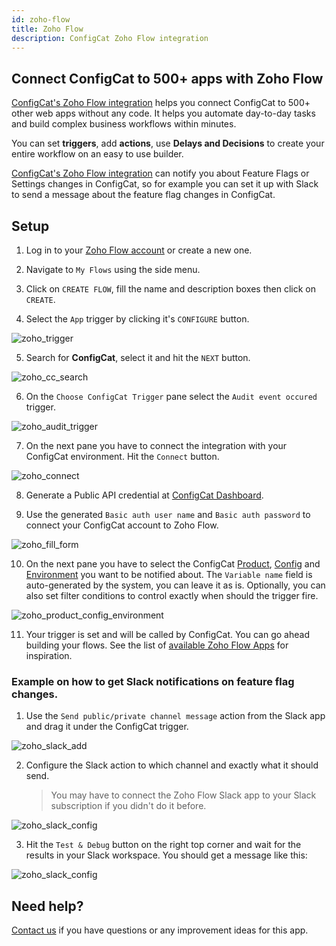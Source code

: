 ```yaml
---
id: zoho-flow
title: Zoho Flow
description: ConfigCat Zoho Flow integration
---
```

## Connect ConfigCat to 500+ apps with Zoho Flow

<a href="https://www.zoho.com/flow/apps/configcat/integrations" target="_blank">ConfigCat's Zoho Flow integration</a> helps you connect ConfigCat to 500+ other web apps without any code. It helps you automate day-to-day tasks and build complex business workflows within minutes.

You can set **triggers**, add **actions**, use **Delays and Decisions** to create your entire workflow on an easy to use builder.

<a href="https://www.zoho.com/flow/apps/configcat/integrations" target="_blank">ConfigCat's Zoho Flow integration</a> can notify you about Feature Flags or Settings changes in ConfigCat, so for example you can set it up with Slack to send a message about the feature flag changes in ConfigCat.


## Setup

1. Log in to your <a href="https://www.zoho.com/flow/" target="_blank">Zoho Flow account</a> or create a new one.

2. Navigate to `My Flows` using the side menu.

3. Click on `CREATE FLOW`, fill the name and description boxes then click on `CREATE`.

4. Select the `App` trigger by clicking it's `CONFIGURE` button.

![zoho_trigger](/assets/zoho/select_trigger.png)

5. Search for **ConfigCat**, select it and hit the `NEXT` button.

![zoho_cc_search](/assets/zoho/cc_trigger.png)

6. On the `Choose ConfigCat Trigger` pane select the `Audit event occured` trigger.

![zoho_audit_trigger](/assets/zoho/audit_select.png)

7. On the next pane you have to connect the integration with your ConfigCat environment. Hit the `Connect` button.

![zoho_connect](/assets/zoho/connect.png)
      
8. Generate a Public API credential at <a href="https://app.configcat.com/my-account/public-api-credentials" target="_blank">ConfigCat Dashboard</a>. 

9. Use the generated `Basic auth user name` and `Basic auth password` to connect your ConfigCat account to Zoho Flow.

![zoho_fill_form](/assets/zoho/fill_connect_form.png)

10. On the next pane you have to select the ConfigCat [Product](/main-concepts#product), [Config](/main-concepts#config) and [Environment](/main-concepts#environment) you want to be notified about. The `Variable name` field is auto-generated by the system, you can leave it as is. Optionally, you can also set filter conditions to control exactly when should the trigger fire.

![zoho_product_config_environment](/assets/zoho/select_product_config_environment.png)

11. Your trigger is set and will be called by ConfigCat. You can go ahead building your flows. See the list of <a href="https://www.zoho.com/flow/apps/" target="_blank">available Zoho Flow Apps</a> for inspiration.

### Example on how to get Slack notifications on feature flag changes.

1. Use the `Send public/private channel message` action from the Slack app and drag it under the ConfigCat trigger.

![zoho_slack_add](/assets/zoho/add_slack.png)

2. Configure the Slack action to which channel and exactly what it should send.
   > You may have to connect the Zoho Flow Slack app to your Slack subscription if you didn't do it before.

![zoho_slack_config](/assets/zoho/slack_configuration.png)

3. Hit the `Test & Debug` button on the right top corner and wait for the results in your Slack workspace. You should get a message like this:

![zoho_slack_config](/assets/zoho/slack_message.png)

## Need help?
<a href="https://configcat.com/support/" target="_blank">Contact us</a> if you have questions or any improvement ideas for this app.
